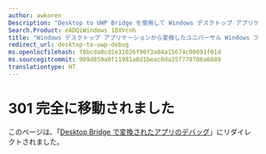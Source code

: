 ```yaml
---
author: awkoren
Description: "Desktop to UWP Bridge を使用して Windows デスクトップ アプリケーション (Win32、WPF、および Windows フォーム) から変換したユニバーサル Windows プラットフォーム (UWP) アプリを展開してデバッグします。"
Search.Product: eADQiWindows 10XVcnh
title: "Windows デスクトップ アプリケーションから変換したユニバーサル Windows プラットフォーム (UWP) アプリを展開してデバッグする"
redirect_url: desktop-to-uwp-debug
ms.openlocfilehash: f8bcda0cd2e31026f90f3a84a15674c00691f01d
ms.sourcegitcommit: 909d859a0f11981a8d1beac0da35f779786a6889
translationtype: HT
---
```

# <a name="301-moved-permanently"></a>301 完全に移動されました

このページは、「[Desktop Bridge で変換されたアプリのデバッグ](desktop-to-uwp-debug.md)」にリダイレクトされました。 